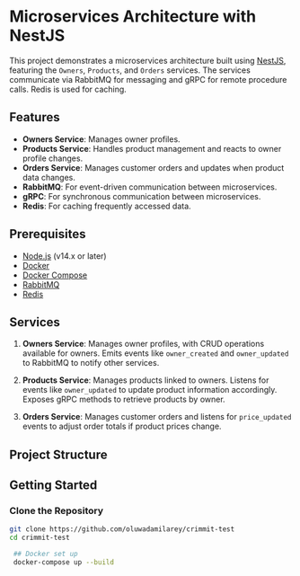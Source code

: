 # Microservices Architecture with NestJS

This project demonstrates a microservices architecture built using [NestJS](https://nestjs.com/), featuring the `Owners`, `Products`, and `Orders` services. The services communicate via RabbitMQ for messaging and gRPC for remote procedure calls. Redis is used for caching.

## Features

- **Owners Service**: Manages owner profiles.
- **Products Service**: Handles product management and reacts to owner profile changes.
- **Orders Service**: Manages customer orders and updates when product data changes.
- **RabbitMQ**: For event-driven communication between microservices.
- **gRPC**: For synchronous communication between microservices.
- **Redis**: For caching frequently accessed data.

## Prerequisites

- [Node.js](https://nodejs.org/en/) (v14.x or later)
- [Docker](https://www.docker.com/)
- [Docker Compose](https://docs.docker.com/compose/)
- [RabbitMQ](https://www.rabbitmq.com/)
- [Redis](https://redis.io/)

## Services

1. **Owners Service**: Manages owner profiles, with CRUD operations available for owners. Emits events like `owner_created` and `owner_updated` to RabbitMQ to notify other services.
   
2. **Products Service**: Manages products linked to owners. Listens for events like `owner_updated` to update product information accordingly. Exposes gRPC methods to retrieve products by owner.

3. **Orders Service**: Manages customer orders and listens for `price_updated` events to adjust order totals if product prices change.

## Project Structure

## Getting Started

### Clone the Repository

```bash
git clone https://github.com/oluwadamilarey/crimmit-test
cd crimmit-test

 ## Docker set up
 docker-compose up --build

